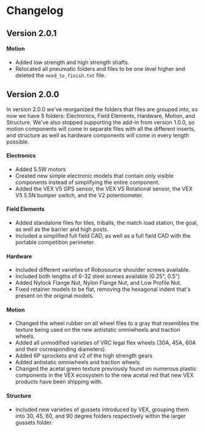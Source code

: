 # Changelog

## Version 2.0.1
#### Motion
- Added low strength and high strength shafts.
- Relocated all pneumatic folders and files to be one level higher and deleted the `need_to_finish.txt` file. 

## Version 2.0.0

In version 2.0.0 we've reorganized the folders that files are grouped into, so now we have 5 folders: Electronics, Field Elements, Hardware, Motion, and Structure. We've also stopped supporting the add-in from version 1.0.0, so motion components will come in separate files with all the different inserts, and structure as well as hardware components will come in every length possible. 
#### Electronics
- Added 5.5W motors
- Created new simple electronic models that contain only visible components instead of simplifying the entire component.
- Added the VEX V5 GPS sensor, the VEX V5 Rotational sensor, the VEX V5 5.5N bumper switch, and the V2 potentiometer. 
#### Field Elements
- Added standalone files for tiles, triballs, the match load station, the goal, as well as the barrier and high posts.
- Included a simplified full field CAD, as well as a full field CAD with the portable competition perimeter. 
#### Hardware
- Included different varieties of Robosource shoulder screws available.
- Included both lengths of 6-32 steel screws available (0.25", 0.5")
- Added Nylock Flange Nut, Nylon Flange Nut, and Low Profile Nut.
- Fixed retainer models to be flat, removing the hexagonal indent that's present on the original models. 
#### Motion
- Changed the wheel rubber on all wheel files to a gray that resembles the texture being used on the new antistatic omniwheels and traction wheels. 
- Added all unmodified varieties of VRC legal flex wheels (30A, 45A, 60A and their corresponding diameters). 
- Added 6P sprockets and v2 of the high strength gears
- Added antistatic omniwheels and traction wheels
- Changed the acetal green texture previously found on numerous plastic components in the VEX ecosystem to the new acetal red that new VEX products have been shipping with.
#### Structure
- Included new varieties of gussets introduced by VEX, grouping them into 30, 45, 60, and 90 degree folders respectively within the larger gussets folder. 

